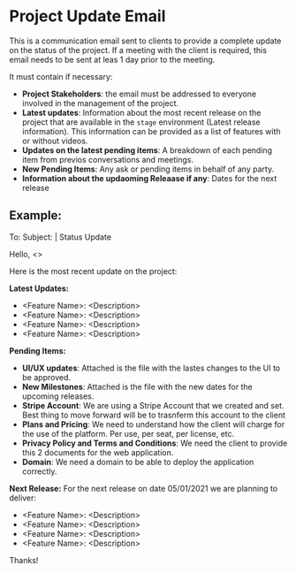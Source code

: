 # Project Update Email

This is a communication email sent to clients to provide a complete update on the status of the project. If a meeting with the client is required, this email needs to be sent at leas 1 day prior to the meeting.

It must contain if necessary:

- **Project Stakeholders**: the email must be addressed to everyone involved in the management of the project.
- **Latest updates**:  Information about the most recent release on the project that are available in the `stage` environment (Latest release information). This information can be provided as a list of features with or without videos.
- **Updates on the latest pending items**: A breakdown of each pending item from previos conversations and meetings.
- **New Pending Items**: Any ask or pending items in behalf of any party.
- **Information about the updaoming Releaase if any**: Dates for the next release


## Example:

To: <Project Stakeholders> 
Subject: <Project Name> | Status Update


Hello, <>

Here is the most recent update on the project:

**Latest Updates:**

- \<Feature Name\>: \<Description\>
- \<Feature Name\>: \<Description\>
- \<Feature Name\>: \<Description\>
- \<Feature Name\>: \<Description\>


**Pending Items:**
- **UI/UX updates**: Attached is the file with the lastes changes to the UI to be approved. 
- **New Milestones**: Attached is the file with the new dates for the upcoming releases.
- **Stripe Account**: We are using a Stripe Account that we created and set. Best thing to move forward will be to trasnferm this account to the client
- **Plans and Pricing**: We need to understand how the client will charge for the use of the platform. Per use, per seat, per license, etc. 
- **Privacy Policy and Terms and Conditions**: We need the client to provide this 2 documents for the web application.
- **Domain**: We need a domain to be able to deploy the application correctly.


**Next Release:**
For the next release on date 05/01/2021 we are planning to deliver:
- \<Feature Name\>: \<Description\>
- \<Feature Name\>: \<Description\>
- \<Feature Name\>: \<Description\>
- \<Feature Name\>: \<Description\>

Thanks!
